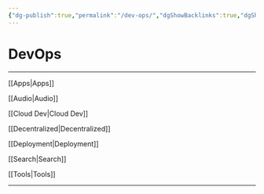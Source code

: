 ```yaml
---
{"dg-publish":true,"permalink":"/dev-ops/","dgShowBacklinks":true,"dgShowLocalGraph":true}
---
```



# DevOps

---

[[Apps|Apps]]

[[Audio|Audio]]

[[Cloud Dev|Cloud Dev]]

[[Decentralized|Decentralized]]

[[Deployment|Deployment]]

[[Search|Search]]

[[Tools|Tools]]

---